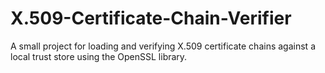 # X.509-Certificate-Chain-Verifier
A small project for loading and verifying X.509 certificate chains against a local trust store using the OpenSSL library.
